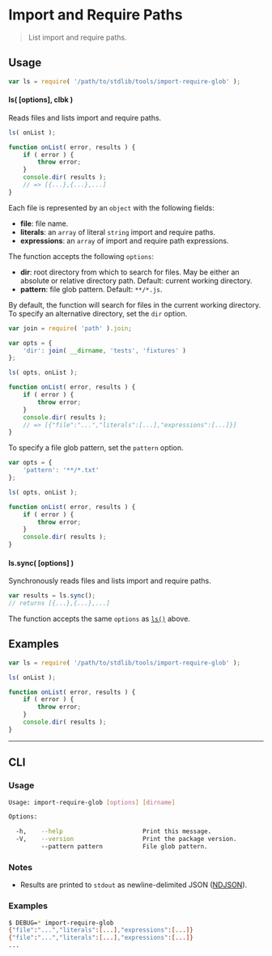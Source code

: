 # Import and Require Paths

> List import and require paths.


<!-- <intro> -->

<!-- </intro> -->


<!-- <usage> -->

## Usage

``` javascript
var ls = require( '/path/to/stdlib/tools/import-require-glob' );
```

<a name="ls"></a>

#### ls( \[options\], clbk )

Reads files and lists import and require paths.

``` javascript
ls( onList );

function onList( error, results ) {
    if ( error ) {
        throw error;
    }
    console.dir( results );
    // => [{...},{...},...]
}
```

Each file is represented by an `object` with the following fields:

* __file__: file name.
* __literals__: an `array` of literal `string` import and require paths.
* __expressions__: an `array` of import and require path expressions.

The function accepts the following `options`:

* __dir__: root directory from which to search for files. May be either an absolute or relative directory path. Default: current working directory.
* __pattern__: file glob pattern. Default: `**/*.js`.

By default, the function will search for files in the current working directory. To specify an alternative directory, set the `dir` option.

``` javascript
var join = require( 'path' ).join;

var opts = {
    'dir': join( __dirname, 'tests', 'fixtures' )
};

ls( opts, onList );

function onList( error, results ) {
    if ( error ) {
        throw error;
    }
    console.dir( results );
    // => [{"file":"...","literals":[...],"expressions":[...]}]
}
```

To specify a file glob pattern, set the `pattern` option.

``` javascript
var opts = {
    'pattern': '**/*.txt'
};

ls( opts, onList );

function onList( error, results ) {
    if ( error ) {
        throw error;
    }
    console.dir( results );
}
```

#### ls.sync( \[options\] )

Synchronously reads files and lists import and require paths.

``` javascript
var results = ls.sync();
// returns [{...},{...},...]
```

The function accepts the same `options` as [`ls()`](#ls) above.


<!-- </usage> -->


<!-- <examples> -->

## Examples

``` javascript
var ls = require( '/path/to/stdlib/tools/import-require-glob' );

ls( onList );

function onList( error, results ) {
    if ( error ) {
        throw error;
    }
    console.dir( results );
}
```

<!-- </examples> -->


---

<!-- <cli> -->

## CLI

<!-- <usage> -->

### Usage

``` bash
Usage: import-require-glob [options] [dirname]

Options:

  -h,    --help                      Print this message.
  -V,    --version                   Print the package version.
         --pattern pattern           File glob pattern.
```

<!-- </usage> -->


<!-- <notes> -->

### Notes

* Results are printed to `stdout` as newline-delimited JSON ([NDJSON][ndjson]).

<!-- </notes> -->


<!-- <examples> -->

### Examples

``` bash
$ DEBUG=* import-require-glob
{"file":"...","literals":[...],"expressions":[...]}
{"file":"...","literals":[...],"expressions":[...]}
...
```

<!-- </examples> -->

<!-- </cli> -->


<!-- <links> -->

[ndjson]: http://ndjson.org/

<!-- </links> -->
